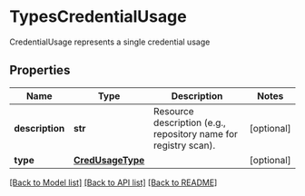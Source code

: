 # TypesCredentialUsage

CredentialUsage represents a single credential usage

## Properties
Name | Type | Description | Notes
------------ | ------------- | ------------- | -------------
**description** | **str** | Resource description (e.g., repository name for registry scan).  | [optional] 
**type** | [**CredUsageType**](CredUsageType.md) |  | [optional] 

[[Back to Model list]](../README.md#documentation-for-models) [[Back to API list]](../README.md#documentation-for-api-endpoints) [[Back to README]](../README.md)


